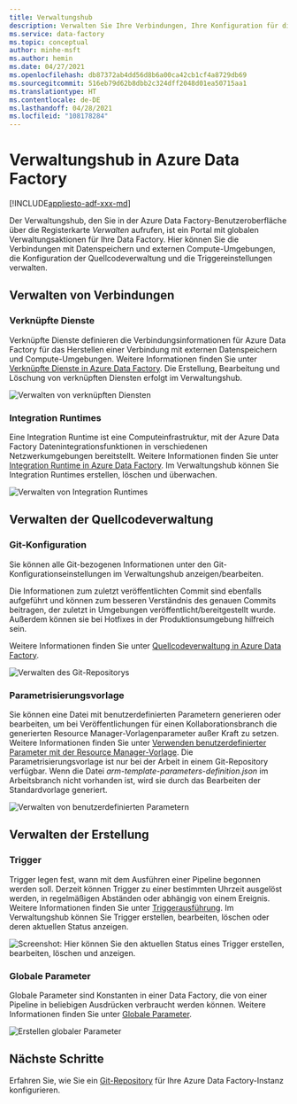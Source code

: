 ```yaml
---
title: Verwaltungshub
description: Verwalten Sie Ihre Verbindungen, Ihre Konfiguration für die Quellcodeverwaltung und Ihre globalen Erstellungseigenschaften im Azure Data Factory-Verwaltungshub.
ms.service: data-factory
ms.topic: conceptual
author: minhe-msft
ms.author: hemin
ms.date: 04/27/2021
ms.openlocfilehash: db87372ab4dd56d8b6a00ca42cb1cf4a8729db69
ms.sourcegitcommit: 516eb79d62b8dbb2c324dff2048d01ea50715aa1
ms.translationtype: HT
ms.contentlocale: de-DE
ms.lasthandoff: 04/28/2021
ms.locfileid: "108178284"
---
```

# <a name="management-hub-in-azure-data-factory"></a>Verwaltungshub in Azure Data Factory

[!INCLUDE[appliesto-adf-xxx-md](includes/appliesto-adf-xxx-md.md)]

Der Verwaltungshub, den Sie in der Azure Data Factory-Benutzeroberfläche über die Registerkarte *Verwalten* aufrufen, ist ein Portal mit globalen Verwaltungsaktionen für Ihre Data Factory. Hier können Sie die Verbindungen mit Datenspeichern und externen Compute-Umgebungen, die Konfiguration der Quellcodeverwaltung und die Triggereinstellungen verwalten.

## <a name="manage-connections"></a>Verwalten von Verbindungen

### <a name="linked-services"></a>Verknüpfte Dienste

Verknüpfte Dienste definieren die Verbindungsinformationen für Azure Data Factory für das Herstellen einer Verbindung mit externen Datenspeichern und Compute-Umgebungen. Weitere Informationen finden Sie unter [Verknüpfte Dienste in Azure Data Factory](concepts-linked-services.md). Die Erstellung, Bearbeitung und Löschung von verknüpften Diensten erfolgt im Verwaltungshub.

![Verwalten von verknüpften Diensten](media/author-management-hub/management-hub-linked-services.png)

### <a name="integration-runtimes"></a>Integration Runtimes

Eine Integration Runtime ist eine Computeinfrastruktur, mit der Azure Data Factory Datenintegrationsfunktionen in verschiedenen Netzwerkumgebungen bereitstellt. Weitere Informationen finden Sie unter [Integration Runtime in Azure Data Factory](concepts-integration-runtime.md). Im Verwaltungshub können Sie Integration Runtimes erstellen, löschen und überwachen.

![Verwalten von Integration Runtimes](media/author-management-hub/management-hub-integration-runtime.png)

## <a name="manage-source-control"></a>Verwalten der Quellcodeverwaltung

### <a name="git-configuration"></a>Git-Konfiguration

Sie können alle Git-bezogenen Informationen unter den Git-Konfigurationseinstellungen im Verwaltungshub anzeigen/bearbeiten. 

Die Informationen zum zuletzt veröffentlichten Commit sind ebenfalls aufgeführt und können zum besseren Verständnis des genauen Commits beitragen, der zuletzt in Umgebungen veröffentlicht/bereitgestellt wurde. Außerdem können sie bei Hotfixes in der Produktionsumgebung hilfreich sein.

Weitere Informationen finden Sie unter [Quellcodeverwaltung in Azure Data Factory](source-control.md).

![Verwalten des Git-Repositorys](media/author-management-hub/management-hub-git.png)

### <a name="parameterization-template"></a>Parametrisierungsvorlage

Sie können eine Datei mit benutzerdefinierten Parametern generieren oder bearbeiten, um bei Veröffentlichungen für einen Kollaborationsbranch die generierten Resource Manager-Vorlagenparameter außer Kraft zu setzen. Weitere Informationen finden Sie unter [Verwenden benutzerdefinierter Parameter mit der Resource Manager-Vorlage](continuous-integration-deployment.md#use-custom-parameters-with-the-resource-manager-template). Die Parametrisierungsvorlage ist nur bei der Arbeit in einem Git-Repository verfügbar. Wenn die Datei *arm-template-parameters-definition.json* im Arbeitsbranch nicht vorhanden ist, wird sie durch das Bearbeiten der Standardvorlage generiert.

![Verwalten von benutzerdefinierten Parametern](media/author-management-hub/management-hub-custom-parameters.png)

## <a name="manage-authoring"></a>Verwalten der Erstellung

### <a name="triggers"></a>Trigger

Trigger legen fest, wann mit dem Ausführen einer Pipeline begonnen werden soll. Derzeit können Trigger zu einer bestimmten Uhrzeit ausgelöst werden, in regelmäßigen Abständen oder abhängig von einem Ereignis. Weitere Informationen finden Sie unter [Triggerausführung](concepts-pipeline-execution-triggers.md#trigger-execution). Im Verwaltungshub können Sie Trigger erstellen, bearbeiten, löschen oder deren aktuellen Status anzeigen.

![Screenshot: Hier können Sie den aktuellen Status eines Trigger erstellen, bearbeiten, löschen und anzeigen.](media/author-management-hub/management-hub-triggers.png)

### <a name="global-parameters"></a>Globale Parameter

Globale Parameter sind Konstanten in einer Data Factory, die von einer Pipeline in beliebigen Ausdrücken verbraucht werden können. Weitere Informationen finden Sie unter [Globale Parameter](author-global-parameters.md).

![Erstellen globaler Parameter](media/author-global-parameters/create-global-parameter-3.png)

## <a name="next-steps"></a>Nächste Schritte

Erfahren Sie, wie Sie ein [Git-Repository](source-control.md) für Ihre Azure Data Factory-Instanz konfigurieren.


